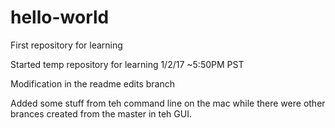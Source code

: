 # hello-world
First repository for learning

Started temp repository for learning 1/2/17 ~5:50PM PST

Modification in the readme edits branch

Added some stuff from teh command line on the mac while there were other brances created from the master in teh GUI.
